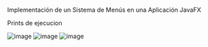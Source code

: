 Implementación de un Sistema de Menús en una Aplicación JavaFX 

Prints de ejecucion 

![image](https://github.com/jomeortiz/Programacion3-4/assets/168467464/bc2ba377-bb85-4f78-8e6f-8bd92b18f6b2)
![image](https://github.com/jomeortiz/Programacion3-4/assets/168467464/f5ed61ee-c9e0-475c-bb16-07efe8ce031e)
![image](https://github.com/jomeortiz/Programacion3-4/assets/168467464/9ba6a99a-7d83-44cd-85ed-8151f9bca96e)
